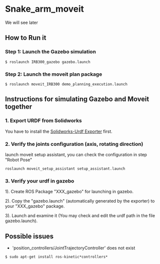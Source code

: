 # Snake_arm_moveit
We will see later

## How to Run it
### Step 1: Launch the Gazebo simulation
```
$ roslaunch IRB300_gazebo gazebo.launch
```
### Step 2: Launch the moveit plan package
```
$ roslaunch moveit_IRB300 demo_planning_execution.launch
```

## Instructions for simulating Gazebo and Moveit together
### 1. Export URDF from Solidworks
You have to install the [Solidworks-Urdf Exporter](http://wiki.ros.org/sw_urdf_exporter) first.

### 2. Verify the joints configuration (axis, rotating direction)
launch moveit setup assistant, you can check the configuration in step "Robot Pose"
```
roslaunch moveit_setup_assistant setup_assistant.launch
```
### 3. Verify your urdf in gazebo
1). Create ROS Package "XXX_gazebo" for launching in gazebo.

2). Copy the "gazebo.launch" (automatically generated by the exporter) to your "XXX_gazebo" package.

3). Launch and examine it (You may check and edit the urdf path in the file gazebo.launch).

## Possible issues

* 'position_controllers/JointTrajectoryController' does not exist
```
$ sudo apt-get install ros-kinetic*controllers*
```
